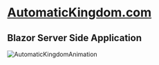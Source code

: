 # [AutomaticKingdom.com](https://AutomaticKingdom.com/)
## Blazor Server Side Application

![AutomaticKingdomAnimation](https://user-images.githubusercontent.com/1857799/89788471-134da900-dad4-11ea-8a56-347ee69bc6ac.gif)
